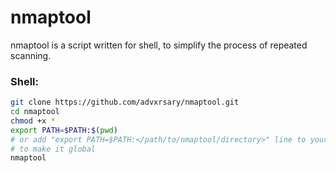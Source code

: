 # nmaptool

nmaptool is a script written for shell, to simplify the process of repeated scanning.


### Shell:
```bash
git clone https://github.com/advxrsary/nmaptool.git
cd nmaptool
chmod +x *
export PATH=$PATH:$(pwd) 
# or add "export PATH=$PATH:</path/to/nmaptool/directory>" line to your shell config
# to make it global
nmaptool
```
